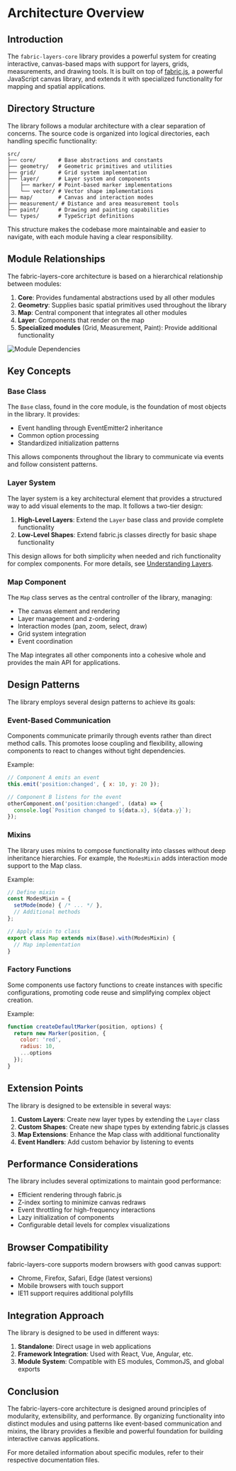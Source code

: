 # Architecture Overview

## Introduction

The `fabric-layers-core` library provides a powerful system for creating interactive, canvas-based maps with support for layers, grids, measurements, and drawing tools. It is built on top of [fabric.js](http://fabricjs.com/), a powerful JavaScript canvas library, and extends it with specialized functionality for mapping and spatial applications.

## Directory Structure

The library follows a modular architecture with a clear separation of concerns. The source code is organized into logical directories, each handling specific functionality:

```
src/
├── core/       # Base abstractions and constants
├── geometry/   # Geometric primitives and utilities
├── grid/       # Grid system implementation
├── layer/      # Layer system and components
│   ├── marker/ # Point-based marker implementations
│   └── vector/ # Vector shape implementations
├── map/        # Canvas and interaction modes
├── measurement/ # Distance and area measurement tools
├── paint/      # Drawing and painting capabilities
└── types/      # TypeScript definitions
```

This structure makes the codebase more maintainable and easier to navigate, with each module having a clear responsibility.

## Module Relationships

The fabric-layers-core architecture is based on a hierarchical relationship between modules:

1. **Core**: Provides fundamental abstractions used by all other modules
2. **Geometry**: Supplies basic spatial primitives used throughout the library
3. **Map**: Central component that integrates all other modules
4. **Layer**: Components that render on the map
5. **Specialized modules** (Grid, Measurement, Paint): Provide additional functionality

![Module Dependencies](https://mermaid.ink/img/pako:eNptkU1qw0AMha8itGohF-gqi0JpIIGku-66EDRjT2LwjIxGhkDIwWfRE-UKHTsEWhbS6NN7T08ajGocFFrVHnqiwdHgwVMklY0flcHXOI5MTmfQaYYj9SxPD8pHv4dty0_wdQ5A47hCrn0dtQY_lbCmCT_UMlVpQhMo4xaDU4kjfFFG3KbMyqvXl-eXHZxJ_V8zT8yi6LSxT_pmt4IyXaD1yV2lMPqXKIsnJ_oRfb9oxcOrXlbHVcqJO04s27smtJ3J4XcwvLVCbdE7Giy3XJRlOYdzaTZlGkHrUNVkxWWpLosE1dCOZDkU4HnfXCnvWjRQuohXmlbhsOgAa2W-IaP9AWQSdL0?type=png)

## Key Concepts

### Base Class

The `Base` class, found in the core module, is the foundation of most objects in the library. It provides:

- Event handling through EventEmitter2 inheritance
- Common option processing
- Standardized initialization patterns

This allows components throughout the library to communicate via events and follow consistent patterns.

### Layer System

The layer system is a key architectural element that provides a structured way to add visual elements to the map. It follows a two-tier design:

1. **High-Level Layers**: Extend the `Layer` base class and provide complete functionality
2. **Low-Level Shapes**: Extend fabric.js classes directly for basic shape functionality

This design allows for both simplicity when needed and rich functionality for complex components. For more details, see [Understanding Layers](understanding-layers.md).

### Map Component

The `Map` class serves as the central controller of the library, managing:

- The canvas element and rendering
- Layer management and z-ordering
- Interaction modes (pan, zoom, select, draw)
- Grid system integration
- Event coordination

The Map integrates all other components into a cohesive whole and provides the main API for applications.

## Design Patterns

The library employs several design patterns to achieve its goals:

### Event-Based Communication

Components communicate primarily through events rather than direct method calls. This promotes loose coupling and flexibility, allowing components to react to changes without tight dependencies.

Example:
```javascript
// Component A emits an event
this.emit('position:changed', { x: 10, y: 20 });

// Component B listens for the event
otherComponent.on('position:changed', (data) => {
  console.log(`Position changed to ${data.x}, ${data.y}`);
});
```

### Mixins

The library uses mixins to compose functionality into classes without deep inheritance hierarchies. For example, the `ModesMixin` adds interaction mode support to the Map class.

Example:
```javascript
// Define mixin
const ModesMixin = {
  setMode(mode) { /* ... */ },
  // Additional methods
};

// Apply mixin to class
export class Map extends mix(Base).with(ModesMixin) {
  // Map implementation
}
```

### Factory Functions

Some components use factory functions to create instances with specific configurations, promoting code reuse and simplifying complex object creation.

Example:
```javascript
function createDefaultMarker(position, options) {
  return new Marker(position, {
    color: 'red',
    radius: 10,
    ...options
  });
}
```

## Extension Points

The library is designed to be extensible in several ways:

1. **Custom Layers**: Create new layer types by extending the `Layer` class
2. **Custom Shapes**: Create new shape types by extending fabric.js classes
3. **Map Extensions**: Enhance the Map class with additional functionality
4. **Event Handlers**: Add custom behavior by listening to events

## Performance Considerations

The library includes several optimizations to maintain good performance:

- Efficient rendering through fabric.js
- Z-index sorting to minimize canvas redraws
- Event throttling for high-frequency interactions
- Lazy initialization of components
- Configurable detail levels for complex visualizations

## Browser Compatibility

fabric-layers-core supports modern browsers with good canvas support:

- Chrome, Firefox, Safari, Edge (latest versions)
- Mobile browsers with touch support
- IE11 support requires additional polyfills

## Integration Approach

The library is designed to be used in different ways:

1. **Standalone**: Direct usage in web applications
2. **Framework Integration**: Used with React, Vue, Angular, etc.
3. **Module System**: Compatible with ES modules, CommonJS, and global exports

## Conclusion

The fabric-layers-core architecture is designed around principles of modularity, extensibility, and performance. By organizing functionality into distinct modules and using patterns like event-based communication and mixins, the library provides a flexible and powerful foundation for building interactive canvas applications.

For more detailed information about specific modules, refer to their respective documentation files.
